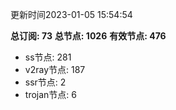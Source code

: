 更新时间2023-01-05 15:54:54

**总订阅: 73**
**总节点: 1026**
**有效节点: 476**
- ss节点: 281
- v2ray节点: 187
- ssr节点: 2
- trojan节点: 6
